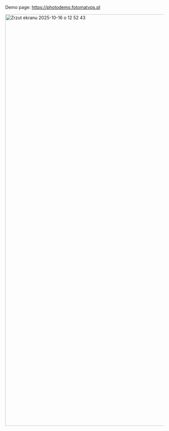 Demo page: https://photodemo.fotomatvps.pl

<img width="1611" height="1306" alt="Zrzut ekranu 2025-10-16 o 12 52 43" src="https://github.com/user-attachments/assets/7c8200fa-a98d-43a6-8f14-7bd265a7383b" />
